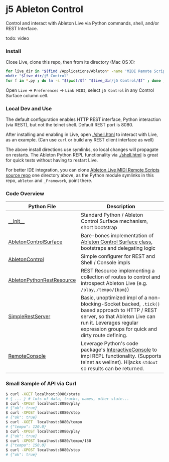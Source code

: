 # j5 Ableton Control

Control and interact with Ableton Live via Python commands, shell, and/or REST Interface.

todo: video

### Install

Close Live, clone this repo, then from its directory (Mac OS X):
```bash
for live_dir in "$(find /Applications/Ableton* -name 'MIDI Remote Scripts')"; do
mkdir "$live_dir/j5 Control"
for f in *.py ; do ln -s "$(pwd)/$f" "$live_dir/j5 Control/$f" ; done ; done
```
Open `Live` -> `Preferences` -> `Link MIDI`, select `j5 Control` in any Control Surface column cell.

### Local Dev and Use

The default configuration enables HTTP REST interface, Python interaction (via REST),
but not the telnet shell. Default REST port is 8080.

After installing and enabling in Live,
open [./shell.html](./shell.html) to interact with Live, as an example.
(Can use `curl` or build any REST client interface as well)

The above install directions use symlinks, so local changes will propagate on restarts.
The Ableton Python REPL functionality via [./shell.html](./shell.html) is great for quick tests
without having to restart Live.

For better IDE integration, you can clone
[Ableton Live MIDI Remote Scripts source repo](https://github.com/gluon/AbletonLive11_MIDIRemoteScripts)
one directory above, as the Python module symlinks in this repo, `ableton` and `_Framework`, point there.

### Code Overview

| Python File                                                 | Description
|-------------------------------------------------------------|------------
| [\_\_init\_\_](./__init__.py)                               | Standard Python / Ableton Control Surface mechanism, short bootstrap
| [AbletonControlSurface](AbletonControlSurface.py)           | Bare-bones implementation of [Ableton Control Surface class](https://github.com/gluon/AbletonLive11_MIDIRemoteScripts/blob/main/_Framework/ControlSurface.py), bootstraps and delegating logic
| [AbletonControl](./AbletonControl.py)                       | Simple configurer for REST and Shell / Console impls
| [AbletonPythonRestResource](./AbletonPythonRestResource.py) | REST Resource implementing a collection of routes to control and introspect Ableton Live (e.g. `/play`, `/tempo/{bpm}`)
| [SimpleRestServer](./SimpleRestServer.py)                   | Basic, unoptimized impl of a non-blocking-Socket backed, `.tick()` based approach to HTTP / REST server, so that Ableton Live can run it. Leverages regular expression groups for quick and dirty route defining.
| [RemoteConsole](./RemoteConsole.py)                         | Leverage Python's code package's [InteractiveConsole](https://docs.python.org/3/library/code.html) to impl REPL functionality. (Supports telnet as wellnet). Hijacks `stdout` so results can be returned. 

### Small Sample of API via Curl
```bash
$ curl -XGET localhost:8080/state
# { ... } # lots of data, tracks, names, other state...
$ curl -XPOST localhost:8080/play
# {"ok": true}
$ curl -XPOST localhost:8080/stop
# {"ok": true}
$ curl -XGET  localhost:8080/tempo
# {"tempo": 120.0}
$ curl -XPOST localhost:8080/play
# {"ok": true}
$ curl -XPOST localhost:8080/tempo/150
# {"tempo": 150.0}
$ curl -XPOST localhost:8080/stop
# {"ok": true}
```